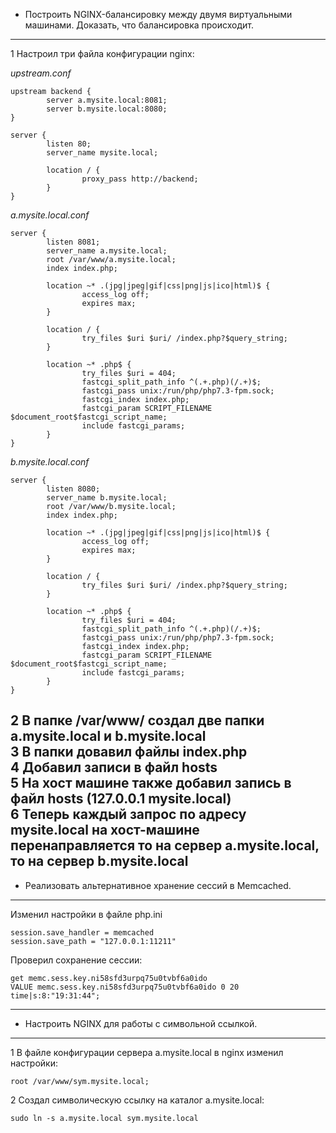 * Построить NGINX-балансировку между двумя виртуальными машинами. Доказать, что балансировка происходит.
---
1 Настроил три файла конфигурации nginx:  

_upstream.conf_
```
upstream backend {
        server a.mysite.local:8081;
        server b.mysite.local:8080;
}

server {
        listen 80;
        server_name mysite.local;

        location / {
                proxy_pass http://backend;
        }
}
```
_a.mysite.local.conf_  
```
server {
        listen 8081;
        server_name a.mysite.local;
        root /var/www/a.mysite.local;
        index index.php;

        location ~* .(jpg|jpeg|gif|css|png|js|ico|html)$ {
                access_log off;
                expires max;
        }

        location / {
                try_files $uri $uri/ /index.php?$query_string;
        }

        location ~* .php$ {
                try_files $uri = 404;
                fastcgi_split_path_info ^(.+.php)(/.+)$;
                fastcgi_pass unix:/run/php/php7.3-fpm.sock;
                fastcgi_index index.php;
                fastcgi_param SCRIPT_FILENAME $document_root$fastcgi_script_name;
                include fastcgi_params;
        }
}
```
_b.mysite.local.conf_  
```
server {
        listen 8080;
        server_name b.mysite.local;
        root /var/www/b.mysite.local;
        index index.php;

        location ~* .(jpg|jpeg|gif|css|png|js|ico|html)$ {
                access_log off;
                expires max;
        }

        location / {
                try_files $uri $uri/ /index.php?$query_string;
        }

        location ~* .php$ {
                try_files $uri = 404;
                fastcgi_split_path_info ^(.+.php)(/.+)$;
                fastcgi_pass unix:/run/php/php7.3-fpm.sock;
                fastcgi_index index.php;
                fastcgi_param SCRIPT_FILENAME $document_root$fastcgi_script_name;
                include fastcgi_params;
        }
}
```

2 В папке /var/www/ создал две папки a.mysite.local и b.mysite.local  
3 В папки довавил файлы index.php  
4 Добавил записи в файл hosts  
5 На хост машине также добавил запись в файл hosts (127.0.0.1 mysite.local)  
6 Теперь каждый запрос по адресу mysite.local на хост-машине перенаправляется то на сервер a.mysite.local, то на сервер b.mysite.local   
---
* Реализовать альтернативное хранение сессий в Memcached.
---
Изменил настройки в файле php.ini
```
session.save_handler = memcached
session.save_path = "127.0.0.1:11211"
```
Проверил сохранение сессии:
```
get memc.sess.key.ni58sfd3urpq75u0tvbf6a0ido
VALUE memc.sess.key.ni58sfd3urpq75u0tvbf6a0ido 0 20
time|s:8:"19:31:44";
```
---
* Настроить NGINX для работы с символьной ссылкой.
---
1 В файле конфигурации сервера a.mysite.local в nginx изменил настройки:
```
root /var/www/sym.mysite.local;
```
2 Создал символическую ссылку на каталог a.mysite.local:
```
sudo ln -s a.mysite.local sym.mysite.local
```